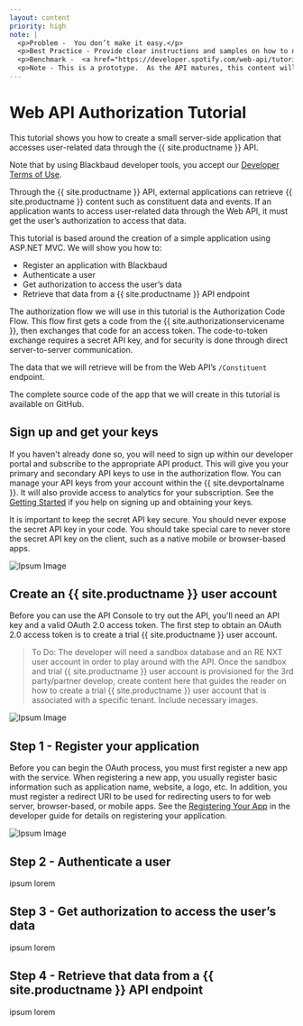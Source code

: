 ```yaml
---
layout: content
priority: high
note: |  
  <p>Problem -  You don’t make it easy.</p>
  <p>Best Practice - Provide clear instructions and samples on how to negotiate OAuth.</p>
  <p>Benchmark -  <a href="https://developer.spotify.com/web-api/tutorial/" target="_blank">Web API Tutorial</a></p> 
  <p>Note - This is a prototype.  As the API matures, this content will change.</p> 
---
```


# Web API Authorization Tutorial #

This tutorial shows you how to create a small server-side application that accesses user-related data through the  {{ site.productname }} API.


<p class="alert alert-info">Note that by using Blackbaud developer tools, you accept our <a href="{{ '/legal/' | prepend: site.baseurl }}" >Developer Terms of Use</a>. </p>

Through the {{ site.productname }} API, external applications can retrieve {{ site.productname }} content such as constituent data and events. If an application wants to access user-related data through the Web API, it must get the user’s authorization to access that data.

This tutorial is based around the creation of a simple application using ASP.NET MVC.   We will show you how to:

- Register an application with Blackbaud
- Authenticate a user
- Get authorization to access the user’s data
- Retrieve that data from a {{ site.productname }} API endpoint

The authorization flow we will use in this tutorial is the Authorization Code Flow. This flow first gets a code from the {{ site.authorizationservicename }}, then exchanges that code for an access token. The code-to-token exchange requires a secret API key, and for security is done through direct server-to-server communication. 


The data that we will retrieve will be from the Web API’s `/Constituent` endpoint.

The complete source code of the app that we will create in this tutorial is available on GitHub.

## Sign up and get your keys
If you haven't already done so, you will need to sign up within our developer portal and subscribe to the appropriate API product.  This will give you your primary and secondary API keys to use in the authorization flow.  You can manage your API keys from your account within the {{ site.devportalname }}. It will also provide access to analytics for your subscription.  See the <a href="{{ '/tutorials/getting-started/' | prepend: site.baseurl }}" > Getting Started</a> if you help on signing up and obtaining your keys.

<p class="alert alert-info">It is important to keep the secret API key secure.  You should never expose the secret API key in your code.  You should take special care to never store the secret API key on the client, such as a native mobile or browser-based apps.</p>

![Ipsum Image][ipsum-image-00]

## Create an {{ site.productname }} user account  ##

Before you can use the API Console to try out the API, you'll need an API key and a valid OAuth 2.0 access token. The first step to obtain an OAuth 2.0 access token is to create a trial {{ site.productname }} user account.

> To Do:  The developer will need a sandbox database and an RE NXT user account in order to play around with the API. Once the sandbox and trial {{ site.productname }} user account is provisioned for the 3rd party/partner develop, create content here that guides the reader on how to create a trial {{ site.productname }} user account that is associated with a specific tenant. Include necessary images.

![Ipsum Image][ipsum-image-00]

## Step 1 - Register your application

Before you can begin the OAuth process, you must first register a new app with the service. When registering a new app, you usually register basic information such as application name, website, a logo, etc. In addition, you must register a redirect URI to be used for redirecting users to for web server, browser-based, or mobile apps.  See the <a href="{{ '/guide/#registering-your-app' | prepend: site.baseurl }}" > Registering Your App</a> in the developer guide for details on registering your application.

![Ipsum Image][ipsum-image-00]

## Step 2 - Authenticate a user 

ipsum lorem

## Step 3 - Get authorization to access the user’s data
ipsum lorem

## Step 4 - Retrieve that data from a {{ site.productname }} API endpoint 
ipsum lorem


[ipsum-image-00]: http://placehold.it/800x300
[ipsum-image-01]: http://placehold.it/800x800
[ipsum-image-02]: http://placehold.it/800x200
[ipsum-image-03]: http://placehold.it/800x200

[ipsum-image-00A]: holder.js/800x300
[ipsum-image-01A]: holder.js/800x800
[ipsum-image-02A]: holder.js/800x200
[ipsum-image-03A]: holder.js/800x200/sky


